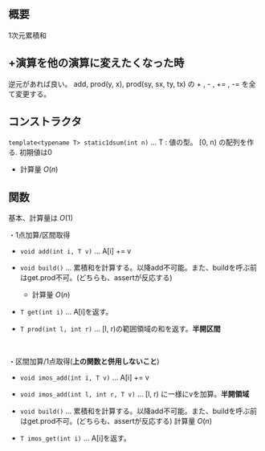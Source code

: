 ## 概要
1次元累積和

## +演算を他の演算に変えたくなった時
逆元があれば良い。
add, prod(y, x), prod(sy, sx, ty, tx) の + , - , += , -= を全て変更する。

## コンストラクタ
`template<typename T> static1dsum(int n)` ... T : 値の型。 [0, n) の配列を作る. 初期値は0
- 計算量 $O(n)$

## 関数
基本、計算量は $O(1)$  

・1点加算/区間取得
- `void add(int i, T v)` ... A[i] += v

- `void build()` ... 累積和を計算する。以降add不可能。また、buildを呼ぶ前はget.prod不可。(どちらも、assertが反応する) 
    - 計算量 $O(n)$

- `T get(int i)` ... A[i]を返す。

- `T prod(int l, int r)` ... [l, r)の範囲領域の和を返す。**半開区間**

<br>

・区間加算/1点取得(**上の関数と併用しないこと**)
- `void imos_add(int i, T v)` ... A[i] += v

- `void imos_add(int l, int r, T v)` ... [l, r) に一様にvを加算。**半開領域**

- `void build()` ... 累積和を計算する。以降add不可能。また、buildを呼ぶ前はget.prod不可。(どちらも、assertが反応する) 計算量 $O(n)$

- `T imos_get(int i)` ... A[i]を返す。

